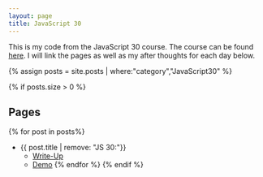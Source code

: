 ```yaml
---
layout: page
title: JavaScript 30
---
```


This is my code from the JavaScript 30 course. The course can be found <a href="https://javascript30.com/">here</a>. I will link the pages as well as my after thoughts for each day below.


{% assign posts = site.posts | where:"category","JavaScript30" %}

{% if posts.size > 0 %}
## Pages
{% for post in  posts%}
* {{ post.title | remove: "JS 30:"}}
    * <a href = "{{post.url}}">Write-Up</a>
    * <a href = "{{post.demo}}">Demo</a>
{% endfor %}
{% endif %}
